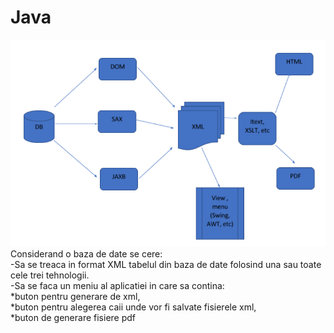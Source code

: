 # Java

![alt text](https://github.com/AlexTufis/Java/blob/master/ConvertDBtoXML-PDF/Screenshot_37.png)
<br/>
Considerand o baza de date se cere:<br/>
-Sa se treaca in format XML tabelul din baza de date folosind una sau toate cele trei tehnologii. <br/>
-Sa se faca un meniu al aplicatiei in care sa contina:<br/>
*buton pentru generare de xml,<br/>
*buton pentru alegerea caii unde vor fi salvate fisierele xml,<br/>
*buton de generare fisiere pdf<br/>
